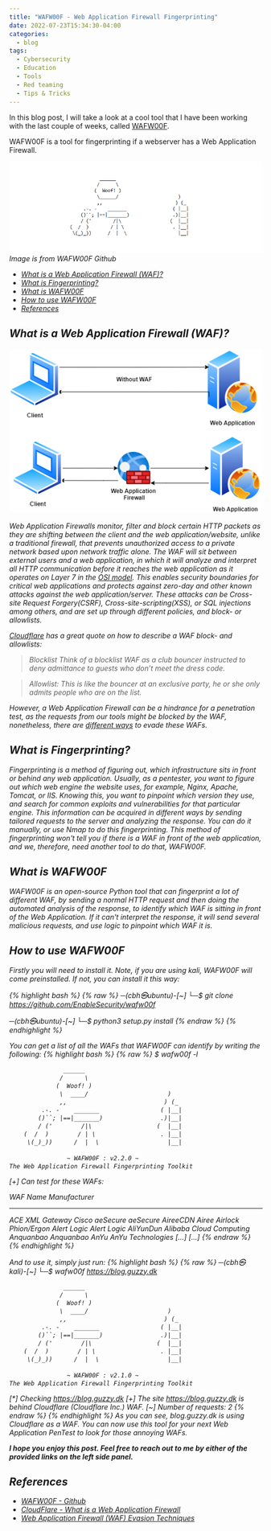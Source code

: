 ```yaml
---
title: "WAFW00F - Web Application Firewall Fingerprinting"
date: 2022-07-23T15:34:30-04:00
categories:
  - blog
tags:
  - Cybersecurity
  - Education
  - Tools
  - Red teaming
  - Tips & Tricks
---
```

In this blog post, I will take a look at a cool tool that I have been working with the last couple of weeks, called [WAFW00F](https://github.com/EnableSecurity/wafw00f). 

WAFW00F is a tool for fingerprinting if a webserver has a Web Application Firewall. 

<img src="/assets/images/WAFW00F.png">
<em>Image is from WAFW00F Github<em>

- [What is a Web Application Firewall (WAF)?](#what-is-a-web-application-firewall-waf)
- [What is Fingerprinting?](#what-is-fingerprinting)
- [What is WAFW00F](#what-is-wafw00f)
- [How to use WAFW00F](#how-to-use-wafw00f)
- [References](#references)

## What is a Web Application Firewall (WAF)?
<img src="/assets/images/WAF.png">

Web Application Firewalls monitor, filter and block certain HTTP packets as they are shifting between the client and the web application/website, unlike a traditional firewall, that prevents unauthorized access to a private network based upon network traffic alone. The WAF will sit between external users and a web application, in which it will analyze and interpret all HTTP communication before it reaches the web application as it operates on Layer 7 in the [OSI model](https://en.wikipedia.org/wiki/OSI_model). This enables security boundaries for critical web applications and protects against zero-day and other known attacks against the web application/server. These attacks can be Cross-site Request Forgery(CSRF), Cross-site-scripting(XSS), or SQL injections among others, and are set up through different policies, and block- or allowlists. 

[Cloudflare](https://www.cloudflare.com/learning/ddos/glossary/web-application-firewall-waf/) has a great quote on how to describe a WAF block- and allowlists:
> Blocklist Think of a blocklist WAF as a club bouncer instructed to deny admittance to guests who don’t meet the dress code.

> Allowlist: This is like the bouncer at an exclusive party, he or she only admits people who are on the list.

However, a Web Application Firewall can be a hindrance for a penetration test, as the requests from our tools might be blocked by the WAF, nonetheless, there are [different ways](https://www.exploit-db.com/docs/43946) to evade these WAFs. 

## What is Fingerprinting?
Fingerprinting is a method of figuring out, which infrastructure sits in front or behind any web application. Usually, as a pentester, you want to figure out which web engine the website uses, for example, Nginx, Apache, Tomcat, or IIS. Knowing this, you want to pinpoint which version they use, and search for common exploits and vulnerabilities for that particular engine. This information can be acquired in different ways by sending tailored requests to the server and analyzing the response. You can do it manually, or use Nmap to do this fingerprinting. This method of fingerprinting won't tell you if there is a WAF in front of the web application, and we, therefore, need another tool to do that, WAFW00F. 


## What is WAFW00F
WAFW00F is an open-source Python tool that can fingerprint a lot of different WAF, by sending a normal HTTP request and then doing the automated analysis of the response, to identify which WAF is sitting in front of the Web Application. If it can't interpret the response, it will send several malicious requests, and use logic to pinpoint which WAF it is.  

## How to use WAFW00F

Firstly you will need to install it. Note, if you are using kali, WAFW00F will come preinstalled.
If not, you can install it this way:

{% highlight bash %}
{% raw %}
─(cbh㉿ubuntu)-[~]
└─$ git clone https://github.com/EnableSecurity/wafw00f

─(cbh㉿ubuntu)-[~]
└─$ python3 setup.py install
{% endraw %}
{% endhighlight %}

You can get a list of all the WAFs that WAFW00F can identify by writing the following:
{% highlight bash %}
{% raw %}
$ wafw00f -l

                   ______
                  /      \
                 (  Woof! )
                  \  ____/                      )
                  ,,                           ) (_
             .-. -    _______                 ( |__|
            ()``; |==|_______)                .)|__|
            / ('        /|\                  (  |__|
        (  /  )        / | \                  . |__|
         \(_)_))      /  |  \                   |__|

                    ~ WAFW00F : v2.2.0 ~
    The Web Application Firewall Fingerprinting Toolkit

[+] Can test for these WAFs:

  WAF Name                        Manufacturer
  --------                        ------------

  ACE XML Gateway                  Cisco
  aeSecure                         aeSecure
  AireeCDN                         Airee
  Airlock                          Phion/Ergon
  Alert Logic                      Alert Logic
  AliYunDun                        Alibaba Cloud Computing
  Anquanbao                        Anquanbao
  AnYu                             AnYu Technologies
  [...]                            [...]
{% endraw %}
{% endhighlight %}

And to use it, simply just run:
{% highlight bash %}
{% raw %}
─(cbh㉿kali)-[~]
└─$ wafw00f https://blog.guzzy.dk                                                           

                   ______
                  /      \
                 (  Woof! )
                  \  ____/                      )
                  ,,                           ) (_
             .-. -    _______                 ( |__|
            ()``; |==|_______)                .)|__|
            / ('        /|\                  (  |__|
        (  /  )        / | \                  . |__|
         \(_)_))      /  |  \                   |__|

                    ~ WAFW00F : v2.1.0 ~
    The Web Application Firewall Fingerprinting Toolkit
    
[*] Checking https://blog.guzzy.dk
[+] The site https://blog.guzzy.dk is behind Cloudflare (Cloudflare Inc.) WAF.
[~] Number of requests: 2
{% endraw %}
{% endhighlight %}
As you can see, blog.guzzy.dk is using Cloudflare as a WAF. 
You can now use this tool for your next Web Application PenTest to look for those annoying WAFs. 



***I hope you enjoy this post. Feel free to reach out to me by either of the provided links on the left side panel.***

## References
- [WAFW00F - Github](https://github.com/EnableSecurity/wafw00f)
- [CloudFlare - What is a Web Application Firewall](https://www.cloudflare.com/learning/ddos/glossary/web-application-firewall-waf/)
- [Web Application Firewall (WAF) Evasion Techniques
](https://www.exploit-db.com/docs/43946)